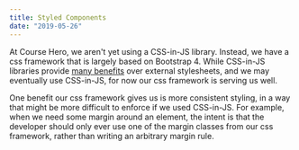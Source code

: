 ```yaml
---
title: Styled Components
date: "2019-05-26"
---
```


At Course Hero, we aren't yet using a CSS-in-JS library. Instead, we have a css framework that is largely based on Bootstrap 4. While CSS-in-JS libraries provide [many benefits](https://www.styled-components.com/docs/basics#motivation) over external stylesheets, and we may eventually use CSS-in-JS, for now our css framework is serving us well.

One benefit our css framework gives us is more consistent styling, in a way that might be more difficult to enforce if we used CSS-in-JS. For example, when we need some margin around an element, the intent is that the developer should only ever use one of the margin classes from our css framework, rather than writing an arbitrary margin rule.